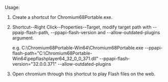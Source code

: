 Usage:

1. Create a shortcut for Chromium68Portable.exe.

2.  Shortcut--Right Click--Properties--Target, modify target path with --ppaip-flash-path, --ppapi-flash-version and --allow-outdated-plugins argument.
    
    e.g. C:\Chromium68Portable-Win64\Chromium68Portable.exe --ppapi-flash-path="C:\Chromium68Portable-Win64\pepflashplayer64_32_0_0_371.dll" --ppapi-flash-version="32.0.0.371" --allow-outdated-plugins

3. Open chromium through this shortcut to play Flash files on the web.
